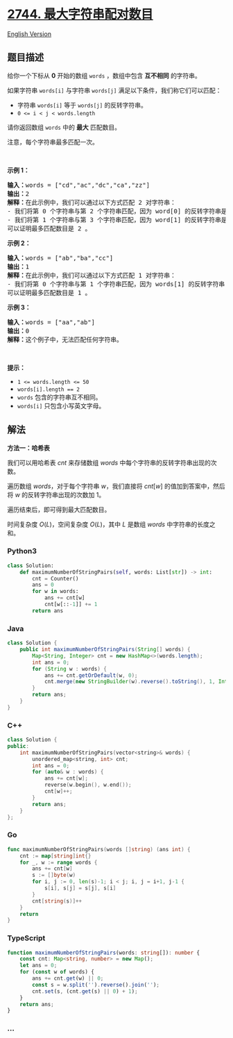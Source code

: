 # [2744. 最大字符串配对数目](https://leetcode.cn/problems/find-maximum-number-of-string-pairs)

[English Version](/solution/2700-2799/2744.Find%20Maximum%20Number%20of%20String%20Pairs/README_EN.md)

## 题目描述

<!-- 这里写题目描述 -->

<p>给你一个下标从 <strong>0</strong>&nbsp;开始的数组&nbsp;<code>words</code>&nbsp;，数组中包含 <strong>互不相同</strong>&nbsp;的字符串。</p>

<p>如果字符串&nbsp;<code>words[i]</code>&nbsp;与字符串 <code>words[j]</code>&nbsp;满足以下条件，我们称它们可以匹配：</p>

<ul>
	<li>字符串&nbsp;<code>words[i]</code>&nbsp;等于&nbsp;<code>words[j]</code>&nbsp;的反转字符串。</li>
	<li><code>0 &lt;= i &lt; j &lt; words.length</code></li>
</ul>

<p>请你返回数组 <code>words</code>&nbsp;中的&nbsp;<strong>最大</strong>&nbsp;匹配数目。</p>

<p>注意，每个字符串最多匹配一次。</p>

<p>&nbsp;</p>

<p><strong>示例 1：</strong></p>

<pre>
<b>输入：</b>words = ["cd","ac","dc","ca","zz"]
<b>输出：</b>2
<strong>解释：</strong>在此示例中，我们可以通过以下方式匹配 2 对字符串：
- 我们将第 0 个字符串与第 2 个字符串匹配，因为 word[0] 的反转字符串是 "dc" 并且等于 words[2]。
- 我们将第 1 个字符串与第 3 个字符串匹配，因为 word[1] 的反转字符串是 "ca" 并且等于 words[3]。
可以证明最多匹配数目是 2 。
</pre>

<p><strong>示例 2：</strong></p>

<pre>
<b>输入：</b>words = ["ab","ba","cc"]
<b>输出：</b>1
<b>解释：</b>在此示例中，我们可以通过以下方式匹配 1 对字符串：
- 我们将第 0 个字符串与第 1 个字符串匹配，因为 words[1] 的反转字符串 "ab" 与 words[0] 相等。
可以证明最多匹配数目是 1 。
</pre>

<p><strong>示例 3：</strong></p>

<pre>
<b>输入：</b>words = ["aa","ab"]
<b>输出：</b>0
<strong>解释：</strong>这个例子中，无法匹配任何字符串。
</pre>

<p>&nbsp;</p>

<p><strong>提示：</strong></p>

<ul>
	<li><code>1 &lt;= words.length &lt;= 50</code></li>
	<li><code>words[i].length == 2</code></li>
	<li><code>words</code>&nbsp;包含的字符串互不相同。</li>
	<li><code>words[i]</code>&nbsp;只包含小写英文字母。</li>
</ul>

## 解法

<!-- 这里可写通用的实现逻辑 -->

**方法一：哈希表**

我们可以用哈希表 $cnt$ 来存储数组 $words$ 中每个字符串的反转字符串出现的次数。

遍历数组 $words$，对于每个字符串 $w$，我们直接将 $cnt[w]$ 的值加到答案中，然后将 $w$ 的反转字符串出现的次数加 $1$。

遍历结束后，即可得到最大匹配数目。

时间复杂度 $O(L)$，空间复杂度 $O(L)$，其中 $L$ 是数组 $words$ 中字符串的长度之和。

<!-- tabs:start -->

### **Python3**

<!-- 这里可写当前语言的特殊实现逻辑 -->

```python
class Solution:
    def maximumNumberOfStringPairs(self, words: List[str]) -> int:
        cnt = Counter()
        ans = 0
        for w in words:
            ans += cnt[w]
            cnt[w[::-1]] += 1
        return ans
```

### **Java**

<!-- 这里可写当前语言的特殊实现逻辑 -->

```java
class Solution {
    public int maximumNumberOfStringPairs(String[] words) {
        Map<String, Integer> cnt = new HashMap<>(words.length);
        int ans = 0;
        for (String w : words) {
            ans += cnt.getOrDefault(w, 0);
            cnt.merge(new StringBuilder(w).reverse().toString(), 1, Integer::sum);
        }
        return ans;
    }
}
```

### **C++**

```cpp
class Solution {
public:
    int maximumNumberOfStringPairs(vector<string>& words) {
        unordered_map<string, int> cnt;
        int ans = 0;
        for (auto& w : words) {
            ans += cnt[w];
            reverse(w.begin(), w.end());
            cnt[w]++;
        }
        return ans;
    }
};
```

### **Go**

```go
func maximumNumberOfStringPairs(words []string) (ans int) {
	cnt := map[string]int{}
	for _, w := range words {
		ans += cnt[w]
		s := []byte(w)
		for i, j := 0, len(s)-1; i < j; i, j = i+1, j-1 {
			s[i], s[j] = s[j], s[i]
		}
		cnt[string(s)]++
	}
	return
}
```

### **TypeScript**

```ts
function maximumNumberOfStringPairs(words: string[]): number {
    const cnt: Map<string, number> = new Map();
    let ans = 0;
    for (const w of words) {
        ans += cnt.get(w) || 0;
        const s = w.split('').reverse().join('');
        cnt.set(s, (cnt.get(s) || 0) + 1);
    }
    return ans;
}
```

### **...**

```

```

<!-- tabs:end -->
